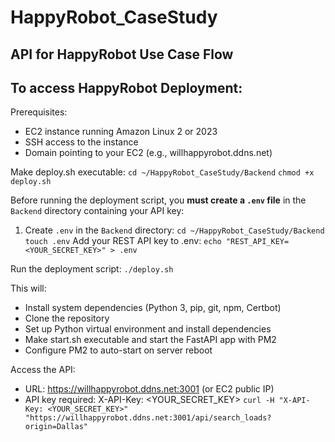 # HappyRobot_CaseStudy

## API for HappyRobot Use Case Flow

## To access HappyRobot Deployment:

Prerequisites:
  - EC2 instance running Amazon Linux 2 or 2023
  - SSH access to the instance
  - Domain pointing to your EC2 (e.g., willhappyrobot.ddns.net)

Make deploy.sh executable:
  `cd ~/HappyRobot_CaseStudy/Backend`
  `chmod +x deploy.sh`

Before running the deployment script, you **must create a `.env` file** in the `Backend` directory containing your API key:
1. Create `.env` in the `Backend` directory:
`cd ~/HappyRobot_CaseStudy/Backend`
`touch .env`
Add your REST API key to .env:
`echo "REST_API_KEY=<YOUR_SECRET_KEY>" > .env`

Run the deployment script:
  `./deploy.sh`

This will:
- Install system dependencies (Python 3, pip, git, npm, Certbot)
- Clone the repository
- Set up Python virtual environment and install dependencies
- Make start.sh executable and start the FastAPI app with PM2
- Configure PM2 to auto-start on server reboot

Access the API:
- URL: https://willhappyrobot.ddns.net:3001 (or EC2 public IP)
- API key required: X-API-Key: <YOUR_SECRET_KEY>
`curl -H "X-API-Key: <YOUR_SECRET_KEY>" "https://willhappyrobot.ddns.net:3001/api/search_loads?origin=Dallas"`

